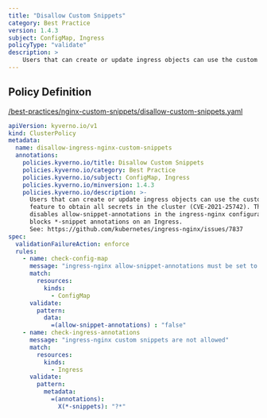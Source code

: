 ```yaml
---
title: "Disallow Custom Snippets"
category: Best Practice
version: 1.4.3
subject: ConfigMap, Ingress
policyType: "validate"
description: >
    Users that can create or update ingress objects can use the custom snippets  feature to obtain all secrets in the cluster (CVE-2021-25742). This policy  disables allow-snippet-annotations in the ingress-nginx configuration and  blocks *-snippet annotations on an Ingress. See: https://github.com/kubernetes/ingress-nginx/issues/7837
---
```


## Policy Definition
<a href="https://github.com/kyverno/policies/raw/main//best-practices/nginx-custom-snippets/disallow-custom-snippets.yaml" target="-blank">/best-practices/nginx-custom-snippets/disallow-custom-snippets.yaml</a>

```yaml
apiVersion: kyverno.io/v1
kind: ClusterPolicy
metadata:
  name: disallow-ingress-nginx-custom-snippets
  annotations:
    policies.kyverno.io/title: Disallow Custom Snippets
    policies.kyverno.io/category: Best Practice
    policies.kyverno.io/subject: ConfigMap, Ingress
    policies.kyverno.io/minversion: 1.4.3
    policies.kyverno.io/description: >-
      Users that can create or update ingress objects can use the custom snippets 
      feature to obtain all secrets in the cluster (CVE-2021-25742). This policy 
      disables allow-snippet-annotations in the ingress-nginx configuration and 
      blocks *-snippet annotations on an Ingress.
      See: https://github.com/kubernetes/ingress-nginx/issues/7837
spec:
  validationFailureAction: enforce
  rules:
    - name: check-config-map
      message: "ingress-nginx allow-snippet-annotations must be set to false"
      match:
        resources:
          kinds:
            - ConfigMap      
      validate:
        pattern:
          data:
            =(allow-snippet-annotations) : "false"
    - name: check-ingress-annotations
      message: "ingress-nginx custom snippets are not allowed"
      match:
        resources:
          kinds:
            - Ingress      
      validate:
        pattern:
          metadata:
            =(annotations):
              X(*-snippets): "?*"


```
